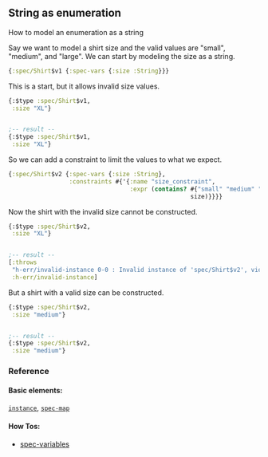 <!---
  This markdown file was generated. Do not edit.
  -->

## String as enumeration

How to model an enumeration as a string

Say we want to model a shirt size and the valid values are "small", "medium", and "large". We can start by modeling the size as a string.

```clojure
{:spec/Shirt$v1 {:spec-vars {:size :String}}}
```

This is a start, but it allows invalid size values.

```clojure
{:$type :spec/Shirt$v1,
 :size "XL"}


;-- result --
{:$type :spec/Shirt$v1,
 :size "XL"}
```

So we can add a constraint to limit the values to what we expect.

```clojure
{:spec/Shirt$v2 {:spec-vars {:size :String},
                 :constraints #{'{:name "size_constraint",
                                  :expr (contains? #{"small" "medium" "large"}
                                                   size)}}}}
```

Now the shirt with the invalid size cannot be constructed.

```clojure
{:$type :spec/Shirt$v2,
 :size "XL"}


;-- result --
[:throws
 "h-err/invalid-instance 0-0 : Invalid instance of 'spec/Shirt$v2', violates constraints \"spec/Shirt$v2/size_constraint\""
 :h-err/invalid-instance]
```

But a shirt with a valid size can be constructed.

```clojure
{:$type :spec/Shirt$v2,
 :size "medium"}


;-- result --
{:$type :spec/Shirt$v2,
 :size "medium"}
```

### Reference

#### Basic elements:

[`instance`](../halite_basic-syntax-reference.md#instance), [`spec-map`](../../halite_spec-syntax-reference.md)

#### How Tos:

* [spec-variables](../how-to/halite_spec-variables.md)


